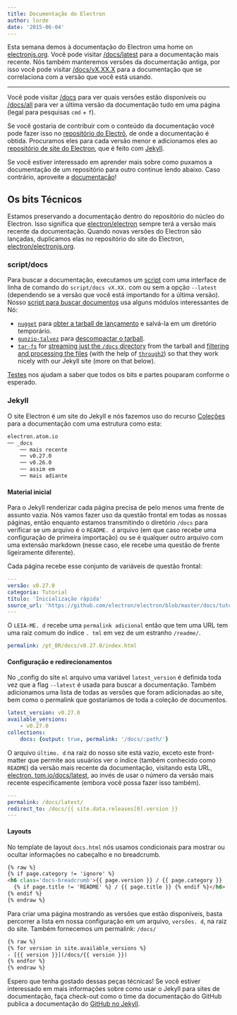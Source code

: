 ```yaml
---
title: Documentação do Electron
author: lorde
date: '2015-06-04'
---
```


Esta semana demos à documentação do Electron uma home on [electronjs.org](https://electronjs.org). Você pode visitar [/docs/latest](https://electronjs.org/docs/latest) para a documentação mais recente. Nós também manteremos versões da documentação antiga, por isso você pode visitar [/docs/vX.XX.X](https://electronjs.org/docs/v0.26.0) para a documentação que se correlaciona com a versão que você está usando.

---

Você pode visitar [/docs](https://electronjs.org/docs) para ver quais versões estão disponíveis ou [/docs/all](https://electronjs.org/docs/all) para ver a última versão da documentação tudo em uma página (legal para pesquisas `cmd` + `f`).

Se você gostaria de contribuir com o conteúdo da documentação você pode fazer isso no [repositório do Electrô](https://github.com/electron/electron/tree/master/docs), de onde a documentação é obtida. Procuramos eles para cada versão menor e adicionamos eles ao [repositório de site do Electron](http://github.com/electron/electronjs.org), que é feito com [Jekyll](http://jekyllrb.com).

Se você estiver interessado em aprender mais sobre como puxamos a documentação de um repositório para outro continue lendo abaixo. Caso contrário, aproveite a [documentação](https://electronjs.org/latest)!

## Os bits Técnicos

Estamos preservando a documentação dentro do repositório do núcleo do Electron. Isso significa que [electron/electron](http://github.com/electron/electron) sempre terá a versão mais recente da documentação. Quando novas versões do Electron são lançadas, duplicamos elas no repositório do site do Electron, [electron/electronjs.org](http://github.com/electron/electronjs.org).

### script/docs

Para buscar a documentação, executamos um [script](https://github.com/electron/electronjs.org/blob/0205b5ab26c96a95121bc564c5824f92108677e0/script/docs) com uma interface de linha de comando do `script/docs vX.XX.` com ou sem a opção `--latest` (dependendo se a versão que você está importando for a última versão). Nosso [script para buscar documentos](https://github.com/electron/electronjs.org/blob/0205b5ab26c96a95121bc564c5824f92108677e0/lib/fetch-docs.js) usa alguns módulos interessantes de Nó:

- [`nugget`](http://npmjs.com/nugget) para [obter a tarball de lançamento](https://github.com/electron/electronjs.org/blob/0205b5ab26c96a95121bc564c5824f92108677e0/lib/fetch-docs.js#L40-L43) e salvá-la em um diretório temporário.
- [`gunzip-talvez`](http://npmsjs.com/gunzip-maybe) para [descompactar o tarball](https://github.com/electron/electronjs.org/blob/0205b5ab26c96a95121bc564c5824f92108677e0/lib/fetch-docs.js#L95).
- [`tar-fs`](http://npmjs.com/tar-fs) for [streaming just the `/docs` directory](https://github.com/electron/electronjs.org/blob/0205b5ab26c96a95121bc564c5824f92108677e0/lib/fetch-docs.js#L63-L65) from the tarball and [filtering and processing the files](https://github.com/electron/electronjs.org/blob/0205b5ab26c96a95121bc564c5824f92108677e0/lib/fetch-docs.js#L68-L78) (with the help of [`through2`](http://npmjs.com/through2)) so that they work nicely with our Jekyll site (more on that below).

[Testes](https://github.com/electron/electronjs.org/tree/gh-pages/spec) nos ajudam a saber que todos os bits e partes pouparam conforme o esperado.

### Jekyll

O site Electron é um site do Jekyll e nós fazemos uso do recurso [Coleções](http://jekyllrb.com/docs/collections/) para a documentação com uma estrutura como esta:

```bash
electron.atom.io
── _docs
    ── mais recente
    ── v0.27.0
    ── v0.26.0
    ── assim em
    ── mais adiante
```

#### Material inicial

Para o Jekyll renderizar cada página precisa de pelo menos uma frente de assunto vazia. Nós vamos fazer uso da questão frontal em todas as nossas páginas, então enquanto estamos transmitindo o diretório `/docs` para verificar se um arquivo é o `README. d` arquivo (em que caso recebe uma configuração de primeira importação) ou se é qualquer outro arquivo com uma extensão markdown (nesse caso, ele recebe uma questão de frente ligeiramente diferente).

Cada página recebe esse conjunto de variáveis de questão frontal:

```yaml
---
versão: v0.27.0
categoria: Tutorial
título: 'Inicialização rápida'
source_url: 'https://github.com/electron/electron/blob/master/docs/tutorial/quick-start.md'
---
```

O `LEIA-ME. d` recebe uma `permalink adicional` então que tem uma URL tem uma raiz comum do índice `. tml` em vez de um estranho `/readme/`.

```yaml
permalink: /pt_BR/docs/v0.27.0/index.html
```

#### Configuração e redirecionamentos

No _config do site `ml` arquivo uma variável `latest_version` é definida toda vez que a flag `--latest` é usada para buscar a documentação. Também adicionamos uma lista de todas as versões que foram adicionadas ao site, bem como o permalink que gostaríamos de toda a coleção de documentos.

```yaml
latest_version: v0.27.0
available_versions:
    - v0.27.0
collections:
    docs: {output: true, permalink: '/docs/:path/'}
```

O arquivo `último. d` na raiz do nosso site está vazio, exceto este front-matter que permite aos usuários ver o índice (também conhecido como `README`) da versão mais recente da documentação, visitando esta URL, [electron. tom.io/docs/latest](https://electronjs.org/docs/latest), ao invés de usar o número da versão mais recente especificamente (embora você possa fazer isso também).

```yaml
---
permalink: /docs/latest/
redirect_to: /docs/{{ site.data.releases[0].version }}
---
```

#### Layouts

No template de layout `docs.html` nós usamos condicionais para mostrar ou ocultar informações no cabeçalho e no breadcrumb.

```html
{% raw %}
{% if page.category != 'ignore' %}
<h6 class='docs-breadcrumb'>{{ page.version }} / {{ page.category }}
  {% if page.title != 'README' %} / {{ page.title }} {% endif %}</h6>
{% endif %}
{% endraw %}
```

Para criar uma página mostrando as versões que estão disponíveis, basta percorrer a lista em nossa configuração em um arquivo, `versões. d`, na raiz do site. Também fornecemos um permalink: `/docs/`

```html
{% raw %}
{% for version in site.available_versions %}
- [{{ version }}](/docs/{{ version }})
{% endfor %}
{% endraw %}
```

Espero que tenha gostado dessas peças técnicas! Se você estiver interessado em mais informações sobre como usar o Jekyll para sites de documentação, faça check-out como o time da documentação do GitHub publica a documentação do [GitHub no Jekyll](https://github.com/blog/1939-how-github-uses-github-to-document-github).

